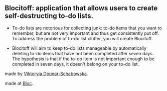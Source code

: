 ## Blocitoff:  application that allows users to create self-destructing to-do lists.

- To-do lists are notorious for collecting junk: to-do items that you want to remember, but are not very important and thus get consistently put off. To address the problem of to-do list clutter, you will create Blocitoff.

- Blocitoff will aim to keep to-do lists manageable by automatically deleting to-do items that have not been completed after seven days. The hypothesis is that if the to-do item is not important enough to be completed in seven days, it doesn't belong on your to-do list.

made by [Viktoryia Dounar-Schabowska](https://www.linkedin.com/in/viktoria-dounar-schabowska-6946857/).

made at [Bloc](http://bloc.io).
